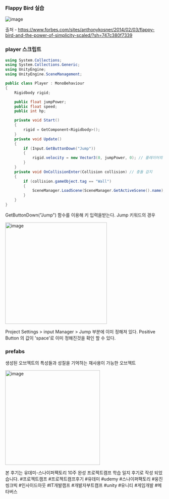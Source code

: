 ### Flappy Bird 실습
![image](https://github.com/iou-bohun/Udemy_Project_Camp/assets/56661597/0e0f001e-fa29-4634-849a-cffb867b4f16)

출처 - https://www.forbes.com/sites/anthonykosner/2014/02/03/flappy-bird-and-the-power-of-simplicity-scaled/?sh=747c380f7339

### player 스크립트
```c#
using System.Collections;
using System.Collections.Generic;
using UnityEngine;
using UnityEngine.SceneManagement;

public class Player : MonoBehaviour
{
    Rigidbody rigid;

    public float jumpPower;
    public float speed;
    public int hp;

    private void Start()
    {
        rigid = GetComponent<Rigidbody>();  
    }
    private void Update()
    {
        if (Input.GetButtonDown("Jump"))
        {
            rigid.velocity = new Vector3(0, jumpPower, 0); // 플레이어의 점프 
        }
    }
    private void OnCollisionEnter(Collision collision) // 충돌 감지
    {
        if (collision.gameObject.tag == "Wall")
        {
            SceneManager.LoadScene(SceneManager.GetActiveScene().name);
        }
    }
}
```

GetButtonDown("Jump") 함수를 이용해 키 입력을받는다. 
Jump 키워드의 경우   

<img width="322" alt="image" src="https://github.com/iou-bohun/Udemy_Project_Camp/assets/56661597/c9f14f0a-7f7e-41d1-8e7f-52694d61ec3c">
  

Project Settings > input Manager > Jump 부분에 이미 정해져 있다. 
  Positive Button 의 값이 'space'로 이미 정해진것을 확인 할 수 있다. 

### prefabs
생성된 오브젝트의 특성들과 성질을 기억하는 재사용이 가능한 오브젝트  

<img width="300" alt="image" src="https://github.com/iou-bohun/Udemy_Project_Camp/assets/56661597/0157288b-e688-43bf-ba4e-dbe1980f2ec5">

본 후기는 유데미-스나이퍼팩토리 10주 완성 프로젝트캠프 학습 일지 후기로 작성 되었습니다.
#프로젝트캠프 #프로젝트캠프후기 #유데미 #udemy #스나이퍼팩토리 #웅진씽크빅 #인사이드아웃 #IT개발캠프 #개발자부트캠프 #unity #유니티 #게임개발 #메타버스 
